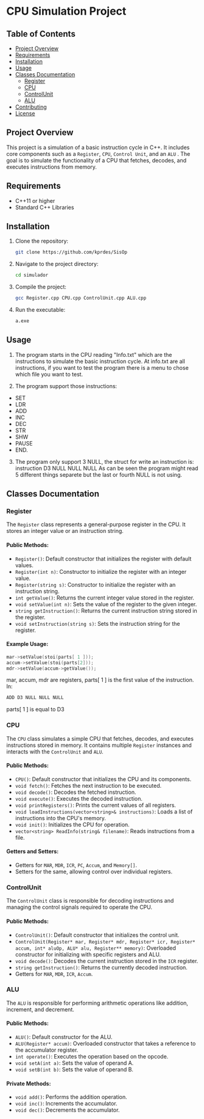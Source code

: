 
# CPU Simulation Project

## Table of Contents
- [Project Overview](#project-overview)
- [Requirements](#requirements)
- [Installation](#installation)
- [Usage](#usage)
- [Classes Documentation](#classes-documentation)
  - [Register](#register)
  - [CPU](#cpu)
  - [ControlUnit](#controlunit)
  - [ALU](#alu)
- [Contributing](#contributing)
- [License](#license)

## Project Overview
This project is a simulation of a basic instruction cycle in C++. It includes core components such as a `Register`, `CPU`, `Control Unit`, and an `ALU` . The goal is to simulate the functionality of a CPU that fetches, decodes, and executes instructions from memory.

## Requirements
- C++11 or higher
- Standard C++ Libraries

## Installation
1. Clone the repository:
   ```bash
   git clone https://github.com/kprdes/SisOp
   ```
2. Navigate to the project directory:
   ```bash
   cd simulador
   ```
3. Compile the project:
   ```bash
   gcc Register.cpp CPU.cpp ControlUnit.cpp ALU.cpp
   ```
4. Run the executable:
   ```bash
   a.exe
   ```

## Usage
1. The program starts in the CPU reading "Info.txt" which are the instructions to simulate the basic instruction cycle. At info.txt are all instructions, if you want to test the program there is a menu to chose which file you want to test.

2. The program support those instructions: 
- SET
- LDR
- ADD
- INC
- DEC
- STR
- SHW
- PAUSE
- END.

3. The program only support 3 NULL, the struct for write an instruction is: instruction D3 NULL NULL NULL
As can be seen the program might read 5 different things separete but the last or fourth NULL is not using.


## Classes Documentation

### Register

The `Register` class represents a general-purpose register in the CPU. It stores an integer value or an instruction string.

#### Public Methods:
- `Register()`: Default constructor that initializes the register with default values.
- `Register(int n)`: Constructor to initialize the register with an integer value.
- `Register(string s)`: Constructor to initialize the register with an instruction string.
- `int getValue()`: Returns the current integer value stored in the register.
- `void setValue(int n)`: Sets the value of the register to the given integer.
- `string getInstruction()`: Returns the current instruction string stored in the register.
- `void setInstruction(string s)`: Sets the instruction string for the register.

#### Example Usage:
```cpp
mar->setValue(stoi(parts[ 1 ]));
accum->setValue(stoi(parts[2]));
mdr->setValue(accum->getValue());
```
mar, accum, mdr are registers, parts[  1  ] is the first value of the instruction. In:
```cpp
ADD D3 NULL NULL NULL
```
parts[  1  ] is equal to D3
### CPU

The `CPU` class simulates a simple CPU that fetches, decodes, and executes instructions stored in memory. It contains multiple `Register` instances and interacts with the `ControlUnit` and `ALU`.

#### Public Methods:
- `CPU()`: Default constructor that initializes the CPU and its components.
- `void fetch()`: Fetches the next instruction to be executed.
- `void decode()`: Decodes the fetched instruction.
- `void execute()`: Executes the decoded instruction.
- `void printRegisters()`: Prints the current values of all registers.
- `void loadInstructions(vector<string>& instructions)`: Loads a list of instructions into the CPU's memory.
- `void init()`: Initializes the CPU for operation.
- `vector<string> ReadInfo(string& filename)`: Reads instructions from a file.

#### Getters and Setters:
- Getters for `MAR`, `MDR`, `ICR`, `PC`, `Accum`, and `Memory[]`.
- Setters for the same, allowing control over individual registers.

### ControlUnit

The `ControlUnit` class is responsible for decoding instructions and managing the control signals required to operate the CPU.

#### Public Methods:
- `ControlUnit()`: Default constructor that initializes the control unit.
- `ControlUnit(Register* mar, Register* mdr, Register* icr, Register* accum, int* aluOp, ALU* alu, Register** memory)`: Overloaded constructor for initializing with specific registers and ALU.
- `void decode()`: Decodes the current instruction stored in the `ICR` register.
- `string getInstruction()`: Returns the currently decoded instruction.
- Getters for `MAR`, `MDR`, `ICR`, `Accum`.


### ALU

The `ALU` is responsible for performing arithmetic operations like addition, increment, and decrement.

#### Public Methods:
- `ALU()`: Default constructor for the ALU.
- `ALU(Register* accum)`: Overloaded constructor that takes a reference to the accumulator register.
- `int operate()`: Executes the operation based on the opcode.
- `void setA(int a)`: Sets the value of operand A.
- `void setB(int b)`: Sets the value of operand B.

#### Private Methods:
- `void add()`: Performs the addition operation.
- `void inc()`: Increments the accumulator.
- `void dec()`: Decrements the accumulator.


